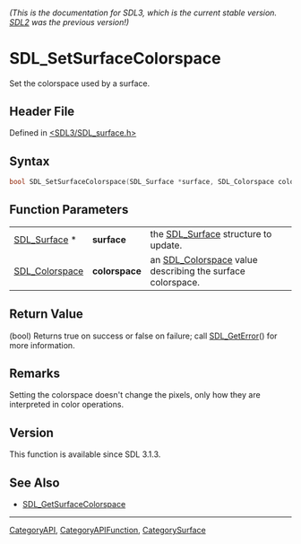 ###### (This is the documentation for SDL3, which is the current stable version. [SDL2](https://wiki.libsdl.org/SDL2/) was the previous version!)
# SDL_SetSurfaceColorspace

Set the colorspace used by a surface.

## Header File

Defined in [<SDL3/SDL_surface.h>](https://github.com/libsdl-org/SDL/blob/main/include/SDL3/SDL_surface.h)

## Syntax

```c
bool SDL_SetSurfaceColorspace(SDL_Surface *surface, SDL_Colorspace colorspace);
```

## Function Parameters

|                                  |                |                                                                              |
| -------------------------------- | -------------- | ---------------------------------------------------------------------------- |
| [SDL_Surface](SDL_Surface) *     | **surface**    | the [SDL_Surface](SDL_Surface) structure to update.                          |
| [SDL_Colorspace](SDL_Colorspace) | **colorspace** | an [SDL_Colorspace](SDL_Colorspace) value describing the surface colorspace. |

## Return Value

(bool) Returns true on success or false on failure; call
[SDL_GetError](SDL_GetError)() for more information.

## Remarks

Setting the colorspace doesn't change the pixels, only how they are
interpreted in color operations.

## Version

This function is available since SDL 3.1.3.

## See Also

- [SDL_GetSurfaceColorspace](SDL_GetSurfaceColorspace)

----
[CategoryAPI](CategoryAPI), [CategoryAPIFunction](CategoryAPIFunction), [CategorySurface](CategorySurface)

